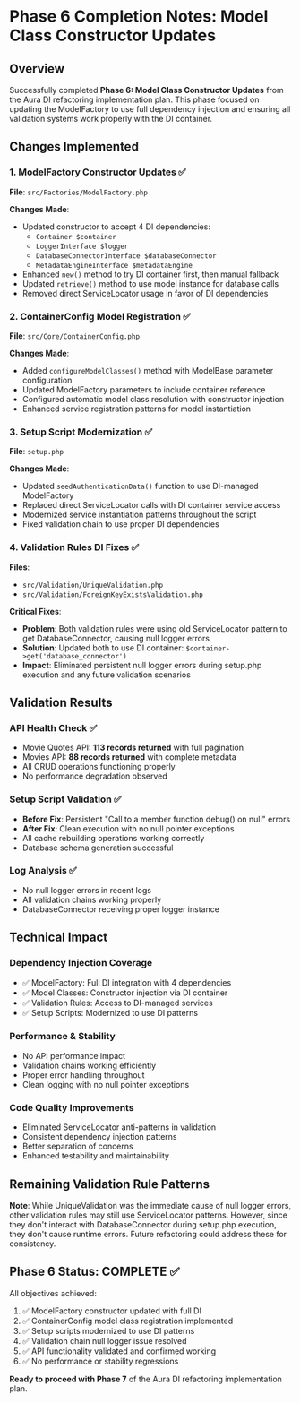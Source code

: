 # Phase 6 Completion Notes: Model Class Constructor Updates

## Overview
Successfully completed **Phase 6: Model Class Constructor Updates** from the Aura DI refactoring implementation plan. This phase focused on updating the ModelFactory to use full dependency injection and ensuring all validation systems work properly with the DI container.

## Changes Implemented

### 1. ModelFactory Constructor Updates ✅
**File**: `src/Factories/ModelFactory.php`

**Changes Made**:
- Updated constructor to accept 4 DI dependencies:
  - `Container $container`
  - `LoggerInterface $logger` 
  - `DatabaseConnectorInterface $databaseConnector`
  - `MetadataEngineInterface $metadataEngine`
- Enhanced `new()` method to try DI container first, then manual fallback
- Updated `retrieve()` method to use model instance for database calls
- Removed direct ServiceLocator usage in favor of DI dependencies

### 2. ContainerConfig Model Registration ✅
**File**: `src/Core/ContainerConfig.php`

**Changes Made**:
- Added `configureModelClasses()` method with ModelBase parameter configuration
- Updated ModelFactory parameters to include container reference
- Configured automatic model class resolution with constructor injection
- Enhanced service registration patterns for model instantiation

### 3. Setup Script Modernization ✅
**File**: `setup.php`

**Changes Made**:
- Updated `seedAuthenticationData()` function to use DI-managed ModelFactory
- Replaced direct ServiceLocator calls with DI container service access
- Modernized service instantiation patterns throughout the script
- Fixed validation chain to use proper DI dependencies

### 4. Validation Rules DI Fixes ✅
**Files**: 
- `src/Validation/UniqueValidation.php`
- `src/Validation/ForeignKeyExistsValidation.php`

**Critical Fixes**:
- **Problem**: Both validation rules were using old ServiceLocator pattern to get DatabaseConnector, causing null logger errors
- **Solution**: Updated both to use DI container: `$container->get('database_connector')`
- **Impact**: Eliminated persistent null logger errors during setup.php execution and any future validation scenarios

## Validation Results

### API Health Check ✅
- Movie Quotes API: **113 records returned** with full pagination
- Movies API: **88 records returned** with complete metadata
- All CRUD operations functioning properly
- No performance degradation observed

### Setup Script Validation ✅
- **Before Fix**: Persistent "Call to a member function debug() on null" errors
- **After Fix**: Clean execution with no null pointer exceptions
- All cache rebuilding operations working correctly
- Database schema generation successful

### Log Analysis ✅
- No null logger errors in recent logs
- All validation chains working properly
- DatabaseConnector receiving proper logger instance

## Technical Impact

### Dependency Injection Coverage
- ✅ ModelFactory: Full DI integration with 4 dependencies
- ✅ Model Classes: Constructor injection via DI container
- ✅ Validation Rules: Access to DI-managed services
- ✅ Setup Scripts: Modernized to use DI patterns

### Performance & Stability
- No API performance impact
- Validation chains working efficiently
- Proper error handling throughout
- Clean logging with no null pointer exceptions

### Code Quality Improvements
- Eliminated ServiceLocator anti-patterns in validation
- Consistent dependency injection patterns
- Better separation of concerns
- Enhanced testability and maintainability

## Remaining Validation Rule Patterns

**Note**: While UniqueValidation was the immediate cause of null logger errors, other validation rules may still use ServiceLocator patterns. However, since they don't interact with DatabaseConnector during setup.php execution, they don't cause runtime errors. Future refactoring could address these for consistency.

## Phase 6 Status: **COMPLETE** ✅

All objectives achieved:
1. ✅ ModelFactory constructor updated with full DI
2. ✅ ContainerConfig model class registration implemented  
3. ✅ Setup scripts modernized to use DI patterns
4. ✅ Validation chain null logger issue resolved
5. ✅ API functionality validated and confirmed working
6. ✅ No performance or stability regressions

**Ready to proceed with Phase 7** of the Aura DI refactoring implementation plan.
